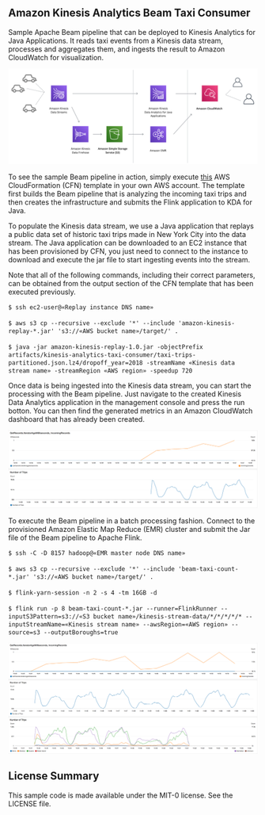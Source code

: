 ## Amazon Kinesis Analytics Beam Taxi Consumer

Sample Apache Beam pipeline that can be deployed to Kinesis Analytics for Java Applications. It reads taxi events from a Kinesis data stream, processes and aggregates them, and ingests the result to Amazon CloudWatch for visualization.

![Architecture Diagramm](misc/architecture.png?raw=true)

To see the sample Beam pipeline in action, simply execute [this](cdk/cdk.out/BeamTaxiCount-Complete.template.json) AWS CloudFormation (CFN) template in your own AWS account. The template first builds the Beam pipeline that is analyzing the incoming taxi trips and then creates the infrastructure and submits the Flink application to KDA for Java.

To populate the Kinesis data stream, we use a Java application that replays a public data set of historic taxi trips made in New York City into the data stream. The Java application can be downloaded to an EC2 instance that has been provisioned by CFN, you just need to connect to the instance to download and execute the jar file to start ingesting events into the stream.

Note that all of the following commands, including their correct parameters, can be obtained from the output section of the CFN template that has been executed previously.

```
$ ssh ec2-user@«Replay instance DNS name»

$ aws s3 cp --recursive --exclude '*' --include 'amazon-kinesis-replay-*.jar' 's3://«AWS bucket name»/target/' .

$ java -jar amazon-kinesis-replay-1.0.jar -objectPrefix artifacts/kinesis-analytics-taxi-consumer/taxi-trips-partitioned.json.lz4/dropoff_year=2018 -streamName «Kinesis data stream name» -streamRegion «AWS region» -speedup 720
```

Once data is being ingested into the Kinesis data stream, you can start the processing with the Beam pipeline. Just navigate to the created Kinesis Data Analytics application in the management console and press the 
run botton. You can then find the generated metrics in an Amazon CloudWatch dashboard that has already been created.


![CloudWatch Dashboard Screen Shot](misc/cloudwatch-dashboard-screenshot.png?raw=true)


To execute the Beam pipeline in a batch processing fashion. Connect to the provisioned Amazon Elastic Map Reduce (EMR) cluster and submit the Jar file of the Beam pipeline to Apache Flink.

```
$ ssh -C -D 8157 hadoop@«EMR master node DNS name»

$ aws s3 cp --recursive --exclude '*' --include 'beam-taxi-count-*.jar' 's3://«AWS bucket name»/target/' .

$ flink-yarn-session -n 2 -s 4 -tm 16GB -d

$ flink run -p 8 beam-taxi-count-*.jar --runner=FlinkRunner --inputS3Pattern=s3://«S3 bucket name»/kinesis-stream-data/*/*/*/*/* --inputStreamName=«Kinesis stream name» --awsRegion=«AWS region» --source=s3 --outputBoroughs=true
```

![CloudWatch Dashboard Screen Shot](misc/cloudwatch-dashboard-screenshot-boroughs.png?raw=true)

## License Summary

This sample code is made available under the MIT-0 license. See the LICENSE file.
